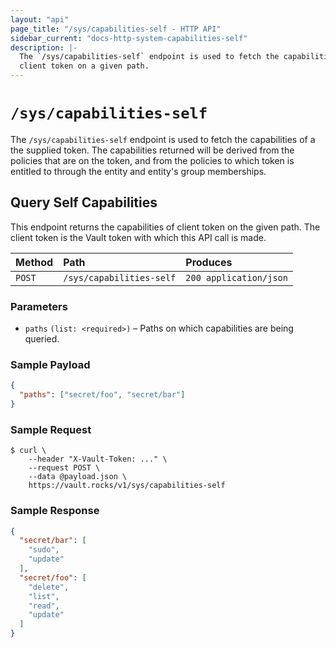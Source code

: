 ```yaml
---
layout: "api"
page_title: "/sys/capabilities-self - HTTP API"
sidebar_current: "docs-http-system-capabilities-self"
description: |-
  The `/sys/capabilities-self` endpoint is used to fetch the capabilities of
  client token on a given path.
---
```


# `/sys/capabilities-self`

The `/sys/capabilities-self` endpoint is used to fetch the capabilities of a
the supplied token.  The capabilities returned will be derived from the
policies that are on the token, and from the policies to which token is
entitled to through the entity and entity's group memberships.

## Query Self Capabilities

This endpoint returns the capabilities of client token on the given path. The
client token is the Vault token with which this API call is made.

| Method   | Path                     | Produces               |
| :------- | :----------------------- | :--------------------- |
| `POST`   | `/sys/capabilities-self` | `200 application/json` |


### Parameters

- `paths` `(list: <required>)` – Paths on which capabilities are being queried.

### Sample Payload

```json
{
  "paths": ["secret/foo", "secret/bar"]
}
```

### Sample Request

```
$ curl \
    --header "X-Vault-Token: ..." \
    --request POST \
    --data @payload.json \
    https://vault.rocks/v1/sys/capabilities-self
```

### Sample Response

```json
{
  "secret/bar": [
    "sudo",
    "update"
  ],
  "secret/foo": [
    "delete",
    "list",
    "read",
    "update"
  ]
}
